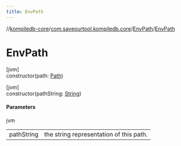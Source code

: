 ```yaml
---
title: EnvPath
---
```

//[kompiledb-core](../../../index.html)/[com.saveourtool.kompiledb.core](../index.html)/[EnvPath](index.html)/[EnvPath](-env-path.html)



# EnvPath



[jvm]\
constructor(path: [Path](https://docs.oracle.com/javase/8/docs/api/java/nio/file/Path.html))





[jvm]\
constructor(pathString: [String](https://kotlinlang.org/api/latest/jvm/stdlib/kotlin/-string/index.html))



#### Parameters


jvm

| | |
|---|---|
| pathString | the string representation of this path. |





